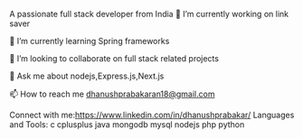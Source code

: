 A passionate full stack developer from India
🔭 I’m currently working on link saver

🌱 I’m currently learning Spring frameworks

👯 I’m looking to collaborate on full stack related projects

💬 Ask me about nodejs,Express.js,Next.js

📫 How to reach me dhanushprabakaran18@gmail.com

Connect with me:https://www.linkedin.com/in/dhanushprabakar/
Languages and Tools:
c cplusplus java mongodb mysql nodejs php python 
